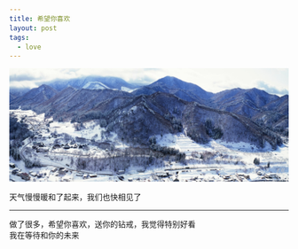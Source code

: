 ```yaml
---
title: 希望你喜欢
layout: post
tags:
  - love
---
```


[![White Mountains](/media/files/2014/04/07/white-mountains.jpg)]()

天气慢慢暖和了起来，我们也快相见了

---

做了很多，希望你喜欢，送你的钻戒，我觉得特别好看<br />
我在等待和你的未来
